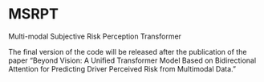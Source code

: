 # MSRPT
Multi-modal Subjective Risk Perception Transformer


The final version of the code will be released after the publication of the paper “Beyond Vision: A Unified Transformer Model Based on Bidirectional Attention for Predicting Driver Perceived Risk from Multimodal Data.”
